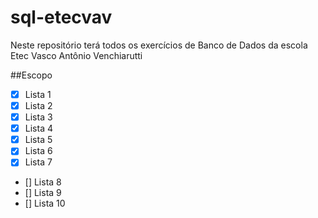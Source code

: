# sql-etecvav
Neste repositório terá todos os exercícios de Banco de Dados da escola Etec Vasco Antônio Venchiarutti

##Escopo

- [x] Lista 1
- [x] Lista 2
- [x] Lista 3
- [x] Lista 4
- [x] Lista 5
- [x] Lista 6
- [x] Lista 7
- [] Lista 8
- [] Lista 9
- [] Lista 10
